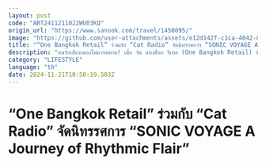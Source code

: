 ```yaml
---
layout: post
code: "ART2411211022WU03KQ"
origin_url: "https://www.sanook.com/travel/1450095/"
image: "https://github.com/user-attachments/assets/e12d142f-c1ca-4042-8fb2-018b6854b558"
title: "“One Bangkok Retail” ร่วมกับ “Cat Radio” จัดนิทรรศการ “SONIC VOYAGE A Journey of Rhythmic Flair”"
description: "คนรักเสียงเพลงไม่ควรพลาด! เมื่อ วัน แบงค็อก รีเทล (One Bangkok Retail) ร่วมกับ แคท เรดิโอ (Cat Radio) "
category: "LIFESTYLE"
language: "th"
date: 2024-11-21T10:50:19.503Z
---
```


# “One Bangkok Retail” ร่วมกับ “Cat Radio” จัดนิทรรศการ “SONIC VOYAGE A Journey of Rhythmic Flair”